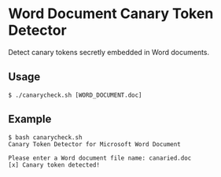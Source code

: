 # Word Document Canary Token Detector
Detect canary tokens secretly embedded in Word documents.

## Usage

    $ ./canarycheck.sh [WORD_DOCUMENT.doc]
    
## Example
    
    $ bash canarycheck.sh
    Canary Token Detector for Microsoft Word Document
    
    Please enter a Word document file name: canaried.doc
    [x] Canary token detected!

